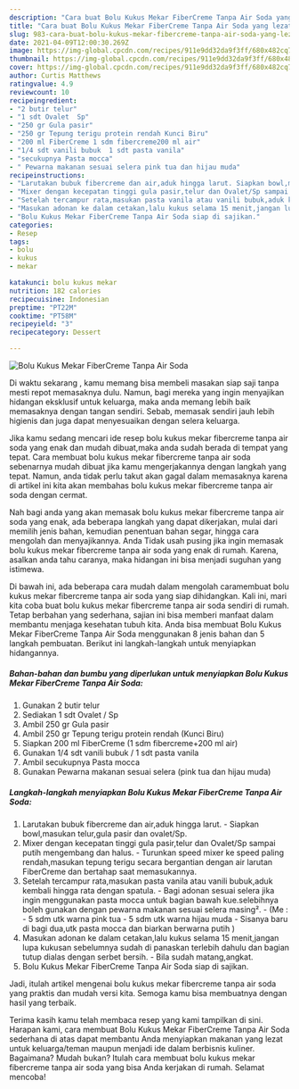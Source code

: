 ```yaml
---
description: "Cara buat Bolu Kukus Mekar FiberCreme Tanpa Air Soda yang lezat Untuk Jualan"
title: "Cara buat Bolu Kukus Mekar FiberCreme Tanpa Air Soda yang lezat Untuk Jualan"
slug: 983-cara-buat-bolu-kukus-mekar-fibercreme-tanpa-air-soda-yang-lezat-untuk-jualan
date: 2021-04-09T12:00:30.269Z
image: https://img-global.cpcdn.com/recipes/911e9dd32da9f3ff/680x482cq70/bolu-kukus-mekar-fibercreme-tanpa-air-soda-foto-resep-utama.jpg
thumbnail: https://img-global.cpcdn.com/recipes/911e9dd32da9f3ff/680x482cq70/bolu-kukus-mekar-fibercreme-tanpa-air-soda-foto-resep-utama.jpg
cover: https://img-global.cpcdn.com/recipes/911e9dd32da9f3ff/680x482cq70/bolu-kukus-mekar-fibercreme-tanpa-air-soda-foto-resep-utama.jpg
author: Curtis Matthews
ratingvalue: 4.9
reviewcount: 10
recipeingredient:
- "2 butir telur"
- "1 sdt Ovalet  Sp"
- "250 gr Gula pasir"
- "250 gr Tepung terigu protein rendah Kunci Biru"
- "200 ml FiberCreme 1 sdm fibercreme200 ml air"
- "1/4 sdt vanili bubuk  1 sdt pasta vanila"
- "secukupnya Pasta mocca"
- " Pewarna makanan sesuai selera pink tua dan hijau muda"
recipeinstructions:
- "Larutakan bubuk fibercreme dan air,aduk hingga larut. Siapkan bowl,masukan telur,gula pasir dan ovalet/Sp."
- "Mixer dengan kecepatan tinggi gula pasir,telur dan Ovalet/Sp sampai putih mengembang dan halus. Turunkan speed mixer ke speed paling rendah,masukan tepung terigu secara bergantian dengan air larutan FiberCreme dan bertahap saat memasukannya."
- "Setelah tercampur rata,masukan pasta vanila atau vanili bubuk,aduk kembali hingga rata dengan spatula. Bagi adonan sesuai selera jika ingin menggunakan pasta mocca untuk bagian bawah kue.selebihnya boleh gunakan dengan pewarna makanan sesuai selera masing². (Me :  5 sdm utk warna pink tua 5 sdm utk warna hijau muda Sisanya baru di bagi dua,utk pasta mocca dan biarkan berwarna putih )"
- "Masukan adonan ke dalam cetakan,lalu kukus selama 15 menit,jangan lupa kukusan sebelumnya sudah di panaskan terlebih dahulu dan bagian tutup dialas dengan serbet bersih. Bila sudah matang,angkat."
- "Bolu Kukus Mekar FiberCreme Tanpa Air Soda siap di sajikan."
categories:
- Resep
tags:
- bolu
- kukus
- mekar

katakunci: bolu kukus mekar 
nutrition: 182 calories
recipecuisine: Indonesian
preptime: "PT22M"
cooktime: "PT58M"
recipeyield: "3"
recipecategory: Dessert

---
```



![Bolu Kukus Mekar FiberCreme Tanpa Air Soda](https://img-global.cpcdn.com/recipes/911e9dd32da9f3ff/680x482cq70/bolu-kukus-mekar-fibercreme-tanpa-air-soda-foto-resep-utama.jpg)

Di waktu  sekarang , kamu memang bisa membeli masakan siap saji tanpa mesti repot memasaknya dulu. Namun, bagi mereka yang ingin menyajikan hidangan eksklusif untuk keluarga, maka anda memang lebih baik memasaknya dengan tangan sendiri. Sebab, memasak sendiri jauh lebih higienis dan juga dapat menyesuaikan dengan selera keluarga.

Jika kamu sedang mencari ide resep bolu kukus mekar fibercreme tanpa air soda yang enak dan mudah dibuat,maka anda sudah berada di tempat yang tepat. Cara membuat bolu kukus mekar fibercreme tanpa air soda  sebenarnya mudah dibuat jika kamu mengerjakannya dengan langkah yang tepat. Namun, anda tidak perlu takut akan gagal dalam memasaknya 
karena di artikel ini kita akan membahas bolu kukus mekar fibercreme tanpa air soda dengan cermat.  



Nah bagi anda yang akan memasak bolu kukus mekar fibercreme tanpa air soda yang enak, ada beberapa langkah yang dapat dikerjakan, mulai dari memilih jenis bahan, kemudian penentuan bahan segar, hingga cara mengolah dan menyajikannya. Anda Tidak usah pusing jika ingin memasak bolu kukus mekar fibercreme tanpa air soda yang enak di rumah. Karena, asalkan anda  tahu caranya, maka hidangan ini bisa menjadi suguhan yang istimewa.

Di bawah ini, ada beberapa cara mudah dalam mengolah caramembuat bolu kukus mekar fibercreme tanpa air soda yang siap dihidangkan. Kali ini, mari kita coba buat bolu kukus mekar fibercreme tanpa air soda sendiri di rumah. Tetap berbahan yang sederhana, sajian ini bisa memberi manfaat dalam membantu menjaga kesehatan tubuh kita. Anda bisa membuat Bolu Kukus Mekar FiberCreme Tanpa Air Soda menggunakan 8 jenis bahan dan 5 langkah pembuatan. Berikut ini langkah-langkah untuk menyiapkan hidangannya.

<!--inarticleads1-->

##### Bahan-bahan dan bumbu yang diperlukan untuk menyiapkan Bolu Kukus Mekar FiberCreme Tanpa Air Soda:

1. Gunakan 2 butir telur
1. Sediakan 1 sdt Ovalet / Sp
1. Ambil 250 gr Gula pasir
1. Ambil 250 gr Tepung terigu protein rendah (Kunci Biru)
1. Siapkan 200 ml FiberCreme (1 sdm fibercreme+200 ml air)
1. Gunakan 1/4 sdt vanili bubuk / 1 sdt pasta vanila
1. Ambil secukupnya Pasta mocca
1. Gunakan  Pewarna makanan sesuai selera (pink tua dan hijau muda)




<!--inarticleads2-->

##### Langkah-langkah menyiapkan Bolu Kukus Mekar FiberCreme Tanpa Air Soda:

1. Larutakan bubuk fibercreme dan air,aduk hingga larut. - Siapkan bowl,masukan telur,gula pasir dan ovalet/Sp.
1. Mixer dengan kecepatan tinggi gula pasir,telur dan Ovalet/Sp sampai putih mengembang dan halus. - Turunkan speed mixer ke speed paling rendah,masukan tepung terigu secara bergantian dengan air larutan FiberCreme dan bertahap saat memasukannya.
1. Setelah tercampur rata,masukan pasta vanila atau vanili bubuk,aduk kembali hingga rata dengan spatula. - Bagi adonan sesuai selera jika ingin menggunakan pasta mocca untuk bagian bawah kue.selebihnya boleh gunakan dengan pewarna makanan sesuai selera masing². - (Me :  - 5 sdm utk warna pink tua - 5 sdm utk warna hijau muda - Sisanya baru di bagi dua,utk pasta mocca dan biarkan berwarna putih )
1. Masukan adonan ke dalam cetakan,lalu kukus selama 15 menit,jangan lupa kukusan sebelumnya sudah di panaskan terlebih dahulu dan bagian tutup dialas dengan serbet bersih. - Bila sudah matang,angkat.
1. Bolu Kukus Mekar FiberCreme Tanpa Air Soda siap di sajikan.




Jadi, itulah artikel mengenai  bolu kukus mekar fibercreme tanpa air soda  yang praktis dan mudah versi kita. Semoga kamu bisa membuatnya dengan hasil yang terbaik. 

Terima kasih kamu telah membaca resep yang kami tampilkan di sini. Harapan kami, cara membuat  Bolu Kukus Mekar FiberCreme Tanpa Air Soda sederhana di atas dapat membantu Anda menyiapkan makanan yang lezat untuk keluarga/teman maupun menjadi ide dalam berbisnis kuliner. Bagaimana? Mudah bukan? Itulah cara membuat bolu kukus mekar fibercreme tanpa air soda yang bisa Anda kerjakan di rumah. Selamat mencoba!

